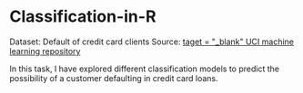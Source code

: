 # Classification-in-R
Dataset: Default of credit card clients
Source: <a href= "https://archive.ics.uci.edu/ml/datasets/default+of+credit+card+clients"> taget = "_blank" UCI machine learning repository</a>

In this task, I have explored different classification models to predict the possibility of a customer defaulting in credit card loans.
